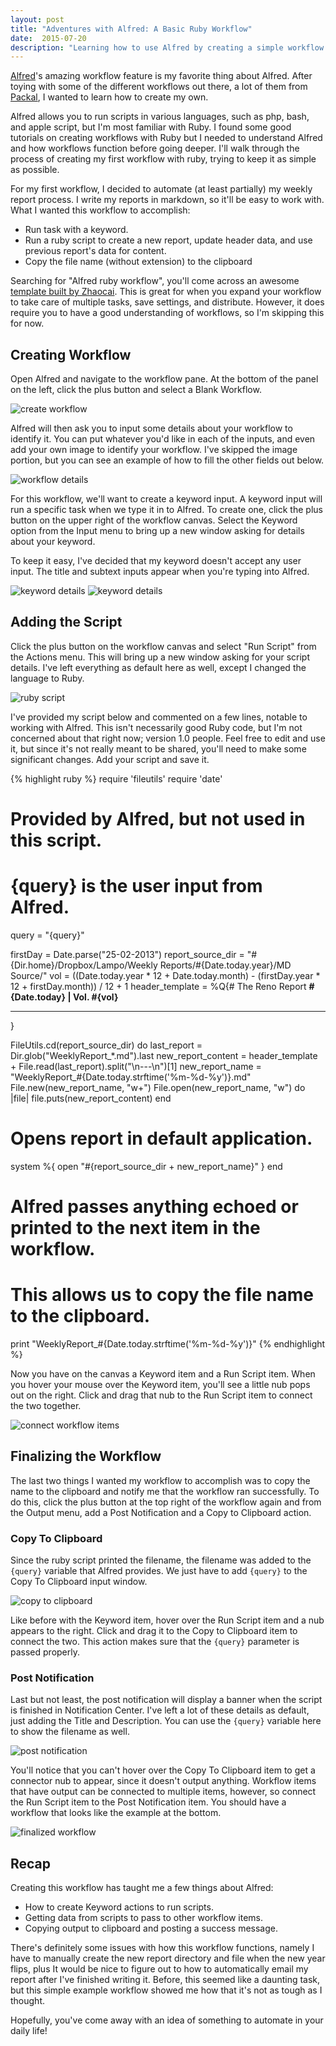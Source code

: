 ```yaml
---
layout: post
title: "Adventures with Alfred: A Basic Ruby Workflow"
date:  2015-07-20
description: "Learning how to use Alfred by creating a simple workflow."
---
```


[Alfred](http://www.alfredapp.com)'s amazing workflow feature is my favorite thing about Alfred.  After toying with some of the different workflows out there, a lot of them from [Packal](http://www.packal.org), I wanted to learn how to create my own. 

Alfred allows you to run scripts in various languages, such as php, bash, and apple script, but I'm most familiar with Ruby. I found some good tutorials on creating workflows with Ruby but I needed to understand Alfred and how workflows function before going deeper. I'll walk through the process of creating my first workflow with ruby, trying to keep it as simple as possible.
<!--more-->

For my first workflow, I decided to automate (at least partially) my weekly report process. I write my reports in markdown, so it'll be easy to work with. What I wanted this workflow to accomplish:

- Run task with a keyword.
- Run a ruby script to create a new report, update header data, and use previous report's data for content.
- Copy the file name (without extension) to the clipboard

Searching for "Alfred ruby workflow", you'll come across an awesome [template built by Zhaocai](https://github.com/zhaocai/alfred-workflow). This is great for when you expand your workflow to take care of multiple tasks, save settings, and distribute. However, it does require you to have a good understanding of workflows, so I'm skipping this for now.

## Creating Workflow

Open Alfred and navigate to the workflow pane.  At the bottom of the panel on the left, click the plus button and select a Blank Workflow.

![create workflow](/assets/images/alfred-ruby-workflow/create-blank-workflow.png)

Alfred will then ask you to input some details about your workflow to identify it. You can put whatever you'd like in each of the inputs, and even add your own image to identify your workflow.  I've skipped the image portion, but you can see an example of how to fill the other fields out below.

![workflow details](/assets/images/alfred-ruby-workflow/workflow-details.png)

For this workflow, we'll want to create a keyword input.  A keyword input will run a specific task when we type it in to Alfred.  To create one, click the plus button on the upper right of the workflow canvas.  Select the Keyword option from the Input menu to bring up a new window asking for details about your keyword.

To keep it easy, I've decided that my keyword doesn't accept any user input.  The title and subtext inputs appear when you're typing into Alfred.

![keyword details](/assets/images/alfred-ruby-workflow/keyword-details.png)
![keyword details](/assets/images/alfred-ruby-workflow/keyword-details-preview.png)

## Adding the Script
Click the plus button on the workflow canvas and select "Run Script" from the Actions menu.  This will bring up a new window asking for your script details. I've left everything as default here as well, except I changed the language to Ruby.

![ruby script](/assets/images/alfred-ruby-workflow/ruby-script.png)

I've provided my script below and commented on a few lines, notable to working with Alfred. This isn't necessarily good Ruby code, but I'm not concerned about that right now; version 1.0 people. Feel free to edit and use it, but since it's not really meant to be shared, you'll need to make some significant changes. Add your script and save it.

{% highlight ruby %}
	require 'fileutils'
require 'date'

# Provided by Alfred, but not used in this script. 
# {query} is the user input from Alfred.
query = "{query}"

firstDay = Date.parse("25-02-2013") 
report_source_dir = "#{Dir.home}/Dropbox/Lampo/Weekly Reports/#{Date.today.year}/MD Source/"
vol = ((Date.today.year * 12 + Date.today.month) - (firstDay.year * 12 + firstDay.month)) / 12 + 1
header_template = %Q{# The Reno Report
**#{Date.today} | Vol. #{vol}**

---
}

FileUtils.cd(report_source_dir) do
  last_report = Dir.glob("WeeklyReport_*.md").last
  new_report_content = header_template + File.read(last_report).split("\n---\n")[1]
  new_report_name = "WeeklyReport_#{Date.today.strftime('%m-%d-%y')}.md"
  File.new(new_report_name, "w+")
  File.open(new_report_name, "w") do |file|
     file.puts(new_report_content)
  end
  # Opens report in default application.
  system %{ open "#{report_source_dir + new_report_name}" }
end

# Alfred passes anything echoed or printed to the next item in the workflow.  
# This allows us to copy the file name to the clipboard.
print "WeeklyReport_#{Date.today.strftime('%m-%d-%y')}"
{% endhighlight %}


Now you have on the canvas a Keyword item and a Run Script item.  When you hover your mouse over the Keyword item, you'll see a little nub pops out on the right.  Click and drag that nub to the Run Script item to connect the two together.

![connect workflow items](/assets/images/alfred-ruby-workflow/connect-workflow-items.png)

## Finalizing the Workflow
The last two things I wanted my workflow to accomplish was to copy the name to the clipboard and notify me that the workflow ran successfully.  To do this, click the plus button at the top right of the workflow again and from the Output menu, add a Post Notification and a Copy to Clipboard action.  

### Copy To Clipboard
Since the ruby script printed the filename, the filename was added to the `{query}` variable that Alfred provides. We just have to add `{query}` to the Copy To Clipboard input window.
	
![copy to clipboard](/assets/images/alfred-ruby-workflow/copy-to-clipboard.png)

Like before with the Keyword item, hover over the Run Script item and a nub appears to the right.  Click and drag it to the Copy to Clipboard item to connect the two.  This action makes sure that the `{query}` parameter is passed properly.
	
### Post Notification
Last but not least, the post notification will display a banner when the script is finished in Notification Center.  I've left a lot of these details as default, just adding the Title and Description.  You can use the `{query}` variable here to show the filename as well.
	
![post notification](/assets/images/alfred-ruby-workflow/post-notification.png)You'll notice that you can't hover over the Copy To Clipboard item to get a connector nub to appear, since it doesn't output anything.  Workflow items that have output can be connected to multiple items, however, so connect the Run Script item to the Post Notification item.  You should have a workflow that looks like the example at the bottom.

![finalized workflow](/assets/images/alfred-ruby-workflow/finalized-workflow.png)

## RecapCreating this workflow has taught me a few things about Alfred:

- How to create Keyword actions to run scripts.
- Getting data from scripts to pass to other workflow items.
- Copying output to clipboard and posting a success message.

There's definitely some issues with how this workflow functions, namely I have to manually create the new report directory and file when the new year flips, plus It would be nice to figure out to how to automatically email my report after I've finished writing it.  Before, this seemed like a daunting task, but this simple example workflow showed me how that it's not as tough as I thought.  

Hopefully, you've come away with an idea of something to automate in your daily life!